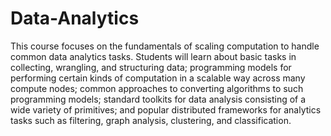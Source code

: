 # Data-Analytics

This course focuses on the fundamentals of scaling computation to handle common data analytics tasks. Students will learn about basic tasks in collecting, wrangling, and structuring data; programming models for performing certain kinds of computation in a scalable way across many compute nodes; common approaches to converting algorithms to such programming models; standard toolkits for data analysis consisting of a wide variety of primitives; and popular distributed frameworks for analytics tasks such as filtering, graph analysis, clustering, and classification.

